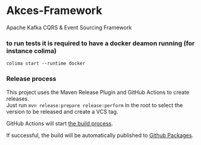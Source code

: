 # Akces-Framework

Apache Kafka CQRS & Event Sourcing Framework

### to run tests it is required to have a docker deamon running (for instance colima)

```shell
colima start --runtime docker
```

### Release process

This project uses the Maven Release Plugin and GitHub Actions to create releases.\
Just run `mvn release:prepare release:perform` in the root to select the version to be released and create a
VCS tag.

GitHub Actions will start [the build process](https://github.com/elasticsoftwarefoundation/akces-framework/actions/workflows/maven-publish.yml).

If successful, the build will be automatically published to [Github Packages](https://maven.pkg.github.com/elasticsoftwarefoundation/akces-framework/).
